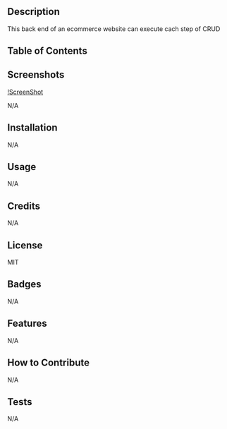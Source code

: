# <EcommerceBackEndExperience>

## Description

This back end of an ecommerce website can execute cach step of CRUD

## Table of Contents

## Screenshots

[!ScreenShot](freshBacon.png)

N/A

## Installation

N/A

## Usage

N/A

## Credits

N/A

## License

MIT

## Badges

N/A

## Features

N/A

## How to Contribute

N/A

## Tests

N/A
